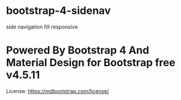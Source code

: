# bootstrap-4-sidenav
side navigation fill responsive
# Powered By Bootstrap 4 And Material Design for Bootstrap free v4.5.11

License:
https://mdbootstrap.com/license/
